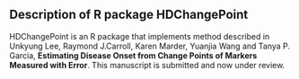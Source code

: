 
## Description of R package HDChangePoint

HDChangePoint is an R package that implements method described in Unkyung Lee, Raymond J.Carroll, Karen Marder, Yuanjia Wang and Tanya P. Garcia, **Estimating Disease Onset from Change Points of Markers Measured with Error**. This manuscript is submitted and now under review.

